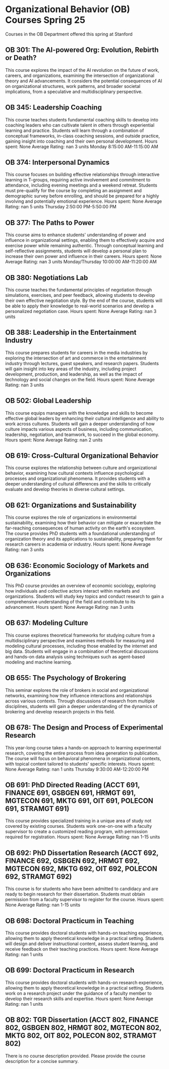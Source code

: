 # Organizational Behavior (OB) Courses Spring 25 
Courses in the OB Department offered this spring at Stanford
 ## OB 301: The AI-powered Org: Evolution, Rebirth or Death?
This course explores the impact of the AI revolution on the future of work, careers, and organizations, examining the intersection of organizational theory and AI advancements. It considers the potential consequences of AI on organizational structures, work patterns, and broader societal implications, from a speculative and multidisciplinary perspective.
## OB 345: Leadership Coaching
This course teaches students fundamental coaching skills to develop into coaching leaders who can cultivate talent in others through experiential learning and practice. Students will learn through a combination of conceptual frameworks, in-class coaching sessions, and outside practice, gaining insight into coaching and their own personal development.
Hours spent: None
Average Rating: nan
3 units
Monday 8:15:00 AM-11:15:00 AM
## OB 374: Interpersonal Dynamics
This course focuses on building effective relationships through interactive learning in T-groups, requiring active involvement and commitment to attendance, including evening meetings and a weekend retreat. Students must pre-qualify for the course by completing an assignment and demographic survey before enrolling, and should be prepared for a highly involving and potentially emotional experience.
Hours spent: None
Average Rating: nan
5 units
Thursday 2:50:00 PM-5:50:00 PM
## OB 377: The Paths to Power
This course aims to enhance students' understanding of power and influence in organizational settings, enabling them to effectively acquire and exercise power while remaining authentic. Through conceptual learning and self-reflective assignments, students will develop a personal plan to increase their own power and influence in their careers.
Hours spent: None
Average Rating: nan
3 units
Monday/Thursday 10:00:00 AM-11:20:00 AM
## OB 380: Negotiations Lab
This course teaches the fundamental principles of negotiation through simulations, exercises, and peer feedback, allowing students to develop their own effective negotiation style. By the end of the course, students will be able to apply their knowledge to real-world scenarios and develop a personalized negotiation case.
Hours spent: None
Average Rating: nan
3 units
## OB 388: Leadership in the Entertainment Industry
This course prepares students for careers in the media industries by exploring the intersection of art and commerce in the entertainment industry through lectures, guest speakers, and research papers. Students will gain insight into key areas of the industry, including project development, production, and leadership, as well as the impact of technology and social changes on the field.
Hours spent: None
Average Rating: nan
3 units
## OB 502: Global Leadership
This course equips managers with the knowledge and skills to become effective global leaders by enhancing their cultural intelligence and ability to work across cultures. Students will gain a deeper understanding of how culture impacts various aspects of business, including communication, leadership, negotiation, and teamwork, to succeed in the global economy.
Hours spent: None
Average Rating: nan
2 units
## OB 619: Cross-Cultural Organizational Behavior
This course explores the relationship between culture and organizational behavior, examining how cultural contexts influence psychological processes and organizational phenomena. It provides students with a deeper understanding of cultural differences and the skills to critically evaluate and develop theories in diverse cultural settings.
## OB 621: Organizations and Sustainability
This course explores the role of organizations in environmental sustainability, examining how their behavior can mitigate or exacerbate the far-reaching consequences of human activity on the earth's ecosystem. The course provides PhD students with a foundational understanding of organization theory and its applications to sustainability, preparing them for research careers in academia or industry.
Hours spent: None
Average Rating: nan
3 units
## OB 636: Economic Sociology of Markets and Organizations
This PhD course provides an overview of economic sociology, exploring how individuals and collective actors interact within markets and organizations. Students will study key topics and conduct research to gain a comprehensive understanding of the field and contribute to its advancement.
Hours spent: None
Average Rating: nan
3 units
## OB 637: Modeling Culture
This course explores theoretical frameworks for studying culture from a multidisciplinary perspective and examines methods for measuring and modeling cultural processes, including those enabled by the internet and big data. Students will engage in a combination of theoretical discussions and hands-on data analysis using techniques such as agent-based modeling and machine learning.
## OB 655: The Psychology of Brokering
This seminar explores the role of brokers in social and organizational networks, examining how they influence interactions and relationships across various contexts. Through discussions of research from multiple disciplines, students will gain a deeper understanding of the dynamics of brokering and develop research projects in this field.
## OB 678: The Design and Process of Experimental Research
This year-long course takes a hands-on approach to learning experimental research, covering the entire process from idea generation to publication. The course will focus on behavioral phenomena in organizational contexts, with topical content tailored to students' specific interests.
Hours spent: None
Average Rating: nan
1 units
Thursday 9:30:00 AM-12:20:00 PM
## OB 691: PhD Directed Reading (ACCT 691, FINANCE 691, GSBGEN 691, HRMGT 691, MGTECON 691, MKTG 691, OIT 691, POLECON 691, STRAMGT 691)
This course provides specialized training in a unique area of study not covered by existing courses. Students work one-on-one with a faculty supervisor to create a customized reading program, with permission required for registration.
Hours spent: None
Average Rating: nan
1-15 units
## OB 692: PhD Dissertation Research (ACCT 692, FINANCE 692, GSBGEN 692, HRMGT 692, MGTECON 692, MKTG 692, OIT 692, POLECON 692, STRAMGT 692)
This course is for students who have been admitted to candidacy and are ready to begin research for their dissertation. Students must obtain permission from a faculty supervisor to register for the course.
Hours spent: None
Average Rating: nan
1-15 units
## OB 698: Doctoral Practicum in Teaching
This course provides doctoral students with hands-on teaching experience, allowing them to apply theoretical knowledge in a practical setting. Students will design and deliver instructional content, assess student learning, and receive feedback on their teaching practices.
Hours spent: None
Average Rating: nan
1 units
## OB 699: Doctoral Practicum in Research
This course provides doctoral students with hands-on research experience, allowing them to apply theoretical knowledge in a practical setting. Students work on a research project under the guidance of a faculty member to develop their research skills and expertise.
Hours spent: None
Average Rating: nan
1 units
## OB 802: TGR Dissertation (ACCT 802, FINANCE 802, GSBGEN 802, HRMGT 802, MGTECON 802, MKTG 802, OIT 802, POLECON 802, STRAMGT 802)
There is no course description provided. Please provide the course description for a concise summary.